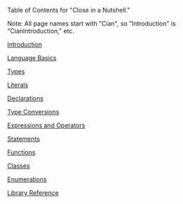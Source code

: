 Table of Contents for "Close in a Nutshell."

Note: All page names start with "Cian", so "Introduction" is "CianIntroduction," etc.

[Introduction](CianIntroduction.md)

[Language Basics](CianLanguageBasics.md)

[Types](CianTypes.md)

[Literals](CianLiterals.md)

[Declarations](CianDeclarations.md)

[Type Conversions](CianTypeConversions.md)

[Expressions and Operators](CianExpressionsAndOperators.md)

[Statements](CianStatements.md)

[Functions](CianFunctions.md)

[Classes](CianClasses.md)

[Enumerations](CianEnumerations.md)

[Library Reference](CianLibraryReference.md)